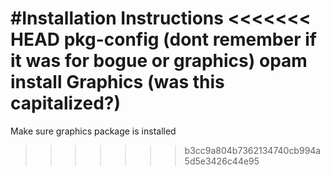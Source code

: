 #Installation Instructions
<<<<<<< HEAD
pkg-config (dont remember if it was for bogue or graphics)
opam install Graphics (was this capitalized?)
=======
Make sure graphics package is installed
>>>>>>> b3cc9a804b7362134740cb994a5d5e3426c44e95
